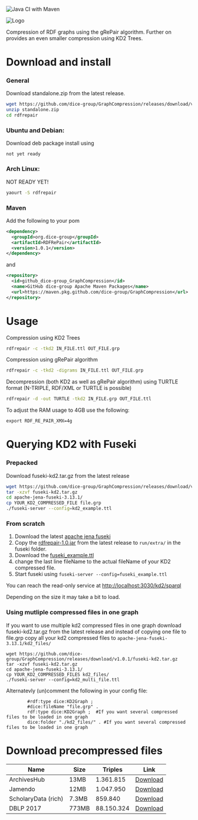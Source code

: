 ![Java CI with Maven](https://github.com/dice-group/GraphCompression/workflows/Java%20CI%20with%20Maven/badge.svg)

![Logo][logo]

[logo]: https://github.com/dice-group/GraphCompression/raw/develop/logo.png "RDFRePair Logo"

Compression of RDF graphs using the gRePair algorithm. 
Further on provides an even smaller compression using KD2 Trees. 

# Download and install

### General

Download standalone.zip from the latest release. 
```bash
wget https://github.com/dice-group/GraphCompression/releases/download/v1.0.1/standalone.zip
unzip standalone.zip
cd rdfrepair
```

### Ubuntu and Debian: 

Download deb package install using 
```
not yet ready
```

### Arch Linux: 

NOT READY YET!
```bash
yaourt -S rdfrepair
```

### Maven

Add the following to your pom 
```XML
<dependency>
  <groupId>org.dice-group</groupId>
  <artifactId>RDFRePair</artifactId>
  <version>1.0.1</version>
</dependency>
```

and 
```XML
<repository>
  <id>github_dice-group_GraphCompression</id>
  <name>GitHub dice-group Apache Maven Packages</name>
  <url>https://maven.pkg.github.com/dice-group/GraphCompression</url>
</repository>
```

# Usage

Compression using KD2 Trees
```bash
rdfrepair -c -tkd2 IN_FILE.ttl OUT_FILE.grp
```

Compression using gRePair algorithm
```bash
rdfrepair -c -tkd2 -digrams IN_FILE.ttl OUT_FILE.grp
```

Decompression (both KD2 as well as gRePair algorithm) using TURTLE format (N-TRIPLE, RDF/XML or TURTLE is possible)
```bash
rdfrepair -d -out TURTLE -tkd2 IN_FILE.grp OUT_FILE.ttl
```

To adjust the RAM usage to 4GB use the following:

```
export RDF_RE_PAIR_XMX=4g
```

# Querying KD2 with Fuseki

### Prepacked 

Download fuseki-kd2.tar.gz from the latest release

```bash
wget https://github.com/dice-group/GraphCompression/releases/download/v1.0.1/fuseki-kd2.tar.gz
tar -xzvf fuseki-kd2.tar.gz
cd apache-jena-fuseki-3.13.1/
cp YOUR_KD2_COMPRESSED_FILE file.grp
./fuseki-server --config=kd2_example.ttl
```


### From scratch

1. Download the latest [apache jena fuseki](https://jena.apache.org/download/#jena-fuseki)
2. Copy the [rdfrepair-1.0.jar](https://github.com/dice-group/GraphCompression/releases/download/v1.0.1/rdfrepair-1.0.jar) from the latest release to `run/extra/` in the fuseki folder. 
3. Download the [fuseki_example.ttl](https://github.com/dice-group/GraphCompression/blob/develop/fuseki_example.ttl)
4. change the last line fileName to the actual fileName of your KD2 compressed file. 
5. Start fuseki using `fuseki-server --config=fuseki_example.ttl` 

You can reach the read-only service at [http://localhost:3030/kd2/sparql](http://localhost:3030/kd2/sparql)

Depending on the size it may take a bit to load. 


### Using mutliple compressed files in one graph

If you want to use multiple kd2 compressed files in one graph download fuseki-kd2.tar.gz from the latest release and 
instead of copying one file to file.grp copy all your kd2 compressed files to `apache-jena-fuseki-3.13.1/kd2_files/`

```
wget https://github.com/dice-group/GraphCompression/releases/download/v1.0.1/fuseki-kd2.tar.gz
tar -xzvf fuseki-kd2.tar.gz
cd apache-jena-fuseki-3.13.1/
cp YOUR_KD2_COMPRESSED_FILES kd2_files/
./fuseki-server --config=kd2_multi_file.ttl
```

Alternatevly (un)comment the following in your config file:
```
        #rdf:type dice:KD2Graph ;
        #dice:fileName "file.grp" .
        rdf:type dice:KD2Graph ;  #If you want several compressed files to be loaded in one graph
        dice:folder "./kd2_files/" . #If you want several compressed files to be loaded in one graph
```

# Download precompressed files
Name | Size | Triples | Link
------------ | ------------- | -------------  | -------------
ArchivesHub | 13MB | 1.361.815 | [Download](https://hobbitdata.informatik.uni-leipzig.de/rdfrepair/ArchivesHub_04-03-2014.kd2)
Jamendo | 12MB | 1.047.950 | [Download](https://hobbitdata.informatik.uni-leipzig.de/rdfrepair/jamendo.kd2)
ScholaryData (rich) | 7.3MB | 859.840 | [Download](https://hobbitdata.informatik.uni-leipzig.de/rdfrepair/scholarydata.kd2)
DBLP 2017 | 773MB | 88.150.324 | [Download](https://hobbitdata.informatik.uni-leipzig.de/rdfrepair/dblp-01-24-2017.kd2)
